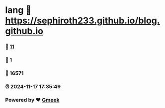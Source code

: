 # lang :link: https://sephiroth233.github.io/blog.github.io 
### :page_facing_up: [11](https://sephiroth233.github.io/blog.github.io/tag.html) 
### :speech_balloon: 1 
### :hibiscus: 16571 
### :alarm_clock: 2024-11-17 17:35:49 
### Powered by :heart: [Gmeek](https://github.com/Meekdai/Gmeek)
